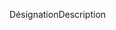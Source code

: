 <span data-ttu-id="eb64a-101">Désignation</span><span class="sxs-lookup"><span data-stu-id="eb64a-101">Description</span></span>
